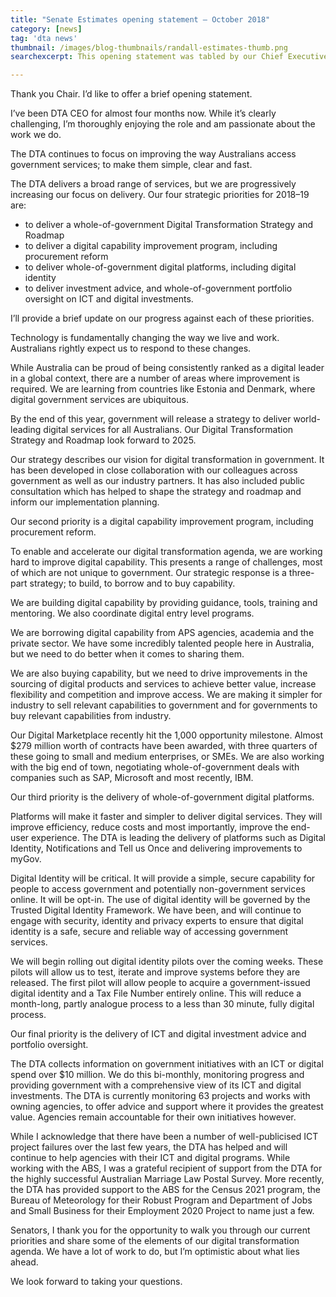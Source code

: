 ```yaml
---
title: "Senate Estimates opening statement — October 2018"
category: [news]
tag: 'dta news'
thumbnail: /images/blog-thumbnails/randall-estimates-thumb.png
searchexcerpt: This opening statement was tabled by our Chief Executive Officer Randall Brugeaud at Senate Estimates on 23 October 2018.

---
```

Thank you Chair. I’d like to offer a brief opening statement.

I’ve been DTA CEO for almost four months now. While it’s clearly challenging, I’m thoroughly enjoying the role and am passionate about the work we do.

The DTA continues to focus on improving the way Australians access government services; to make them simple, clear and fast.

The DTA delivers a broad range of services, but we are progressively increasing our focus on delivery. Our four strategic priorities for 2018–19 are:
- to deliver a whole-of-government Digital Transformation Strategy and Roadmap
- to deliver a digital capability improvement program, including procurement reform
- to deliver whole-of-government digital platforms, including digital identity
- to deliver investment advice, and whole-of-government portfolio oversight on ICT and digital investments.

I’ll provide a brief update on our progress against each of these priorities.

Technology is fundamentally changing the way we live and work. Australians rightly expect us to respond to these changes.

While Australia can be proud of being consistently ranked as a digital leader in a global context, there are a number of areas where improvement is required. We are learning from countries like Estonia and Denmark, where digital government services are ubiquitous.

By the end of this year, government will release a strategy to deliver world-leading digital services for all Australians. Our Digital Transformation Strategy and Roadmap look forward to 2025.

Our strategy describes our vision for digital transformation in government. It has been developed in close collaboration with our colleagues across government as well as our industry partners. It has also included public consultation which has helped to shape the strategy and roadmap and inform our implementation planning.

Our second priority is a digital capability improvement program, including procurement reform.

To enable and accelerate our digital transformation agenda, we are working hard to improve digital capability. This presents a range of challenges, most of which are not unique to government. Our strategic response is a three-part strategy; to build, to borrow and to buy capability.

We are building digital capability by providing guidance, tools, training and mentoring. We also coordinate digital entry level programs.

We are borrowing digital capability from APS agencies, academia and the private sector. We have some incredibly talented people here in Australia, but we need to do better when it comes to sharing them.

We are also buying capability, but we need to drive improvements in the sourcing of digital products and services to achieve better value, increase flexibility and competition and improve access. We are making it simpler for industry to sell relevant capabilities to government and for governments to buy relevant capabilities from industry.

Our Digital Marketplace recently hit the 1,000 opportunity milestone. Almost $279 million worth of contracts have been awarded, with three quarters of these going to small and medium enterprises, or SMEs. We are also working with the big end of town, negotiating whole-of-government deals with companies such as SAP, Microsoft and most recently, IBM.


Our third priority is the delivery of whole-of-government digital platforms.


Platforms will make it faster and simpler to deliver digital services. They will improve efficiency, reduce costs and most importantly, improve the end-user experience. The DTA is leading the delivery of platforms such as Digital Identity, Notifications and Tell us Once and delivering improvements to myGov.

Digital Identity will be critical. It will provide a simple, secure capability for people to access government and potentially non-government services online. It will be opt-in. The use of digital identity will be governed by the Trusted Digital Identity Framework. We have been, and will continue to engage with security, identity and privacy experts to ensure that digital identity is a safe, secure and reliable way of accessing government services.

We will begin rolling out digital identity pilots over the coming weeks. These pilots will allow us to test, iterate and improve systems before they are released. The first pilot will allow people to acquire a government-issued digital identity and a Tax File Number entirely online. This will reduce a month-long, partly analogue process to a less than 30 minute, fully digital process.

Our final priority is the delivery of ICT and digital investment advice and portfolio oversight.

The DTA collects information on government initiatives with an ICT or digital spend over $10 million. We do this bi-monthly, monitoring progress and providing government with a comprehensive view of its ICT and digital investments. The DTA is currently monitoring 63 projects and works with owning agencies, to offer advice and support where it provides the greatest value. Agencies remain accountable for their own initiatives however.

While I acknowledge that there have been a number of well-publicised ICT project failures over the last few years, the DTA has helped and will continue to help agencies with their ICT and digital programs. While working with the ABS, I was a grateful recipient of support from the DTA for the highly successful Australian Marriage Law Postal Survey. More recently, the DTA has provided support to the ABS for the Census 2021 program, the Bureau of Meteorology for their Robust Program and Department of Jobs and Small Business for their Employment 2020 Project to name just a few.

Senators, I thank you for the opportunity to walk you through our current priorities and share some of the elements of our digital transformation agenda. We have a lot of work to do, but I’m optimistic about what lies ahead.

We look forward to taking your questions.
